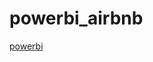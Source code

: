 # powerbi_airbnb

[powerbi](https://app.powerbi.com/links/lxEZ7HQ79m?ctid=2dfbe293-b953-4248-bf8a-b11faafb1de4&pbi_source=linkShare)
